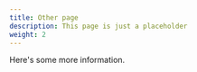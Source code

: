 ```yaml
---
title: Other page
description: This page is just a placeholder
weight: 2
---
```


Here's some more information.
